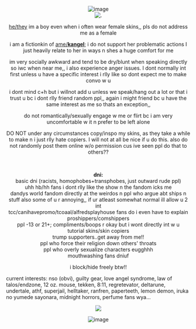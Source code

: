 <p align="center"

![image](https://github.com/user-attachments/assets/ca2d3b44-f23e-4de6-aaec-ac21ec71a15b)
<br>
 ![.](https://i.ibb.co/sg3VcY7/IMG-7572.gif)

<p align="center"

<ins>he/they</ins> im a boy even when i often wear female skins,, pls do not address me as a female

<p align="center"
  
i am a fictionkin of <ins>ame/**kangel**</ins>; i do not support her problematic actions I just heavily relate to her in ways n shes a huge comfort for me

<p align="center"
  
im very socially awkward and tend to be dry/blunt when speaking directly so iwc when near me,, i also experience anger issues. I dont normally int first unless u have a specific interest i rlly like so dont expect me to make convo w u
<p align="center"
  
i dont mind c+h but i willnot add u unless we speak/hang out a lot or that i trust u bc i dont rlly friend random ppl,, again i might friend bc u have the same interest as me so thats an exception,,

  <p align="center"

do not romantically/sexually engage w me or flirt bc i am very uncomfortable w it n prefer to be left alone

<p align="center"

DO NOT under any circumstances copy/inspo my skins, as they take a while to make n i just rlly hate copiers. I will not at all be nice if u do this. also do not randomly post them online w/o permission cus ive seen ppl do that to others??

<br>
<p align="center"

**dni:**
<br>
basic dni (racists, homophobes+transphobes, just outward rude ppl)
<br>
uhh hb/hh fans i dont rlly like the show n the fandom icks me
<br>
dandys world fandom directly at the weirdos n ppl who argue abt ships n stuff also some of u r annoying,, if ur atleast somewhat normal ill allow u 2 int
<br>
tcc/canihavepromo/tcoaal/alfredsplayhouse fans do i even have to explain
<br>
proshippers/comshippers
<br>
ppl -13 or 21+; compliments/boops r okay but i wont directly int w u
<br>
tutorial skins/skin copiers
<br>
trump supporters..get away from me!!
<br>
ppl who force their religion down others' throats
<br>
ppl who overly sexualize characters eugghhh
<br>
mouthwashing fans dniuf

<p align="center"

i block/hide freely btw!!

current interests:
nso (obvi), guilty gear, love angel syndrome, law of talos/endzone, 12 oz. mouse, tekken, 8:11, regretevator, deltarune, undertale, athf, superjail, helltaker, ranfren, paperteeth, lemon demon, iruka no yumede sayonara, midnight horrors, perfume fans wya...

<p align="center"

![](https://komarev.com/ghpvc/?username=chewbiscuits&color=FFFFFF&style=plastic&label=ꜛ+nerds)

<p align="center"

![image](https://github.com/user-attachments/assets/4647bf58-7343-4c45-a774-1a6b3dae8b03)
